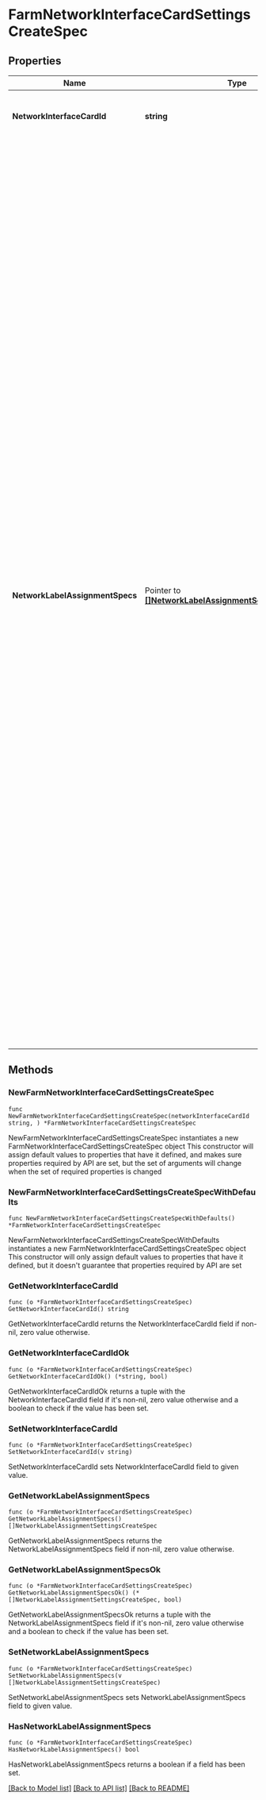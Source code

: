 # FarmNetworkInterfaceCardSettingsCreateSpec

## Properties

Name | Type | Description | Notes
------------ | ------------- | ------------- | -------------
**NetworkInterfaceCardId** | **string** | ID of the network interface card for these settings. | 
**NetworkLabelAssignmentSpecs** | Pointer to [**[]NetworkLabelAssignmentSettingsCreateSpec**](NetworkLabelAssignmentSettingsCreateSpec.md) | Automatic network label assignment feature settings for this NIC.  By default, newly provisioned machines of an automated farm retain their parent image&#39;s network labels on each of their network interface cards. In certain circumstances, notably dealing with VLAN subset sizing and DHCP IP address availability, it may be desirable for the cloned VM to instead use different network labels for these newly provisioned machines. This feature allows an administrator to provide a per NIC list of network labels and their maximum availability to be automatically distributed to newly provisioned machines.&lt;br&gt;If this is not set, the feature is disabled.&lt;br&gt;Starting at the alphabetically first network label spec in the list that has not yet been assigned its maximum count for this NIC on this VM, the VM will have its next provisioned machine&#39;s NIC assigned that label. If all network labels in this list have reached their maximum count, this VM will have further provisioned machines assigned the last label in the list over capacity, and an error will be logged. Not all labels need be configured. | [optional] 

## Methods

### NewFarmNetworkInterfaceCardSettingsCreateSpec

`func NewFarmNetworkInterfaceCardSettingsCreateSpec(networkInterfaceCardId string, ) *FarmNetworkInterfaceCardSettingsCreateSpec`

NewFarmNetworkInterfaceCardSettingsCreateSpec instantiates a new FarmNetworkInterfaceCardSettingsCreateSpec object
This constructor will assign default values to properties that have it defined,
and makes sure properties required by API are set, but the set of arguments
will change when the set of required properties is changed

### NewFarmNetworkInterfaceCardSettingsCreateSpecWithDefaults

`func NewFarmNetworkInterfaceCardSettingsCreateSpecWithDefaults() *FarmNetworkInterfaceCardSettingsCreateSpec`

NewFarmNetworkInterfaceCardSettingsCreateSpecWithDefaults instantiates a new FarmNetworkInterfaceCardSettingsCreateSpec object
This constructor will only assign default values to properties that have it defined,
but it doesn't guarantee that properties required by API are set

### GetNetworkInterfaceCardId

`func (o *FarmNetworkInterfaceCardSettingsCreateSpec) GetNetworkInterfaceCardId() string`

GetNetworkInterfaceCardId returns the NetworkInterfaceCardId field if non-nil, zero value otherwise.

### GetNetworkInterfaceCardIdOk

`func (o *FarmNetworkInterfaceCardSettingsCreateSpec) GetNetworkInterfaceCardIdOk() (*string, bool)`

GetNetworkInterfaceCardIdOk returns a tuple with the NetworkInterfaceCardId field if it's non-nil, zero value otherwise
and a boolean to check if the value has been set.

### SetNetworkInterfaceCardId

`func (o *FarmNetworkInterfaceCardSettingsCreateSpec) SetNetworkInterfaceCardId(v string)`

SetNetworkInterfaceCardId sets NetworkInterfaceCardId field to given value.


### GetNetworkLabelAssignmentSpecs

`func (o *FarmNetworkInterfaceCardSettingsCreateSpec) GetNetworkLabelAssignmentSpecs() []NetworkLabelAssignmentSettingsCreateSpec`

GetNetworkLabelAssignmentSpecs returns the NetworkLabelAssignmentSpecs field if non-nil, zero value otherwise.

### GetNetworkLabelAssignmentSpecsOk

`func (o *FarmNetworkInterfaceCardSettingsCreateSpec) GetNetworkLabelAssignmentSpecsOk() (*[]NetworkLabelAssignmentSettingsCreateSpec, bool)`

GetNetworkLabelAssignmentSpecsOk returns a tuple with the NetworkLabelAssignmentSpecs field if it's non-nil, zero value otherwise
and a boolean to check if the value has been set.

### SetNetworkLabelAssignmentSpecs

`func (o *FarmNetworkInterfaceCardSettingsCreateSpec) SetNetworkLabelAssignmentSpecs(v []NetworkLabelAssignmentSettingsCreateSpec)`

SetNetworkLabelAssignmentSpecs sets NetworkLabelAssignmentSpecs field to given value.

### HasNetworkLabelAssignmentSpecs

`func (o *FarmNetworkInterfaceCardSettingsCreateSpec) HasNetworkLabelAssignmentSpecs() bool`

HasNetworkLabelAssignmentSpecs returns a boolean if a field has been set.


[[Back to Model list]](../README.md#documentation-for-models) [[Back to API list]](../README.md#documentation-for-api-endpoints) [[Back to README]](../README.md)


